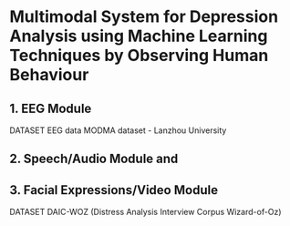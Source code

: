 # Multimodal System for Depression Analysis using Machine Learning Techniques by Observing Human Behaviour

## 1. EEG Module
DATASET
EEG data MODMA dataset - Lanzhou University

## 2. Speech/Audio Module and
## 3. Facial Expressions/Video Module
DATASET
DAIC-WOZ (Distress Analysis Interview Corpus Wizard-of-Oz)
